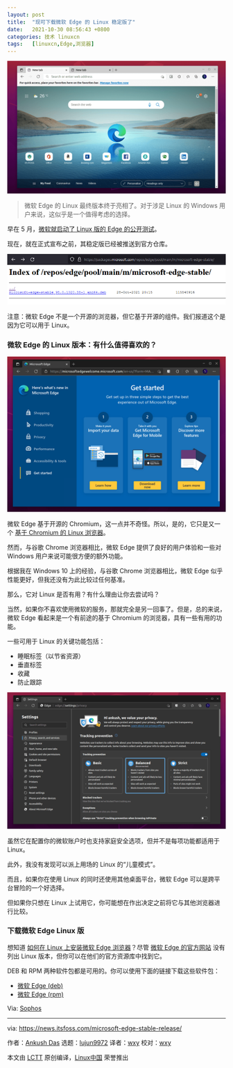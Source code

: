 ```yaml
---
layout: post
title:	"现可下载微软 Edge 的 Linux 稳定版了"
date:	2021-10-30 08:56:43 +0800 
categories:	技术 linuxcn 
tags:	[linuxcn,Edge,浏览器]
---
```



![](/Asserts/Images/album/202110/30/085644x57izzq4kqeq7zi4.png)



> 
> 微软 Edge 的 Linux 最终版本终于亮相了。对于涉足 Linux 的 Windows 用户来说，这似乎是一个值得考虑的选择。
> 
> 
> 


早在 5 月，[微软就启动了 Linux 版的 Edge 的公开测试](https://news.itsfoss.com/microsoft-edge-beta/)。


现在，就在正式宣布之前，其稳定版已经被推送到官方仓库。


![](/Asserts/Images/album/202110/30/085645mapwoip1j1px3wk1.png)


注意：微软 Edge 不是一个开源的浏览器，但它基于开源的组件。我们报道这个是因为它可以用于 Linux。


### 微软 Edge 的 Linux 版本：有什么值得喜欢的？


![](/Asserts/Images/album/202110/30/085645h2ckykmnmxx722c0.png)


微软 Edge 基于开源的 Chromium，这一点并不奇怪。所以，是的，它只是又一个 [基于 Chromium 的 Linux 浏览器](https://news.itsfoss.com/chrome-like-browsers-2021/)。


然而，与谷歌 Chrome 浏览器相比，微软 Edge 提供了良好的用户体验和一些对 Windows 用户来说可能很方便的额外功能。


根据我在 Windows 10 上的经验，与谷歌 Chrome 浏览器相比，微软 Edge 似乎性能更好，但我还没有为此比较过任何基准。


那么，它对 Linux 是否有用？有什么理由让你去尝试吗？


当然，如果你不喜欢使用微软的服务，那就完全是另一回事了。但是，总的来说，微软 Edge 看起来是一个有前途的基于 Chromium 的浏览器，具有一些有用的功能。


一些可用于 Linux 的关键功能包括：


* 睡眠标签（以节省资源）
* 垂直标签
* 收藏
* 防止跟踪


![](/Asserts/Images/album/202110/30/085646c8qsaszua5c5a58u.png)


虽然它在配置你的微软账户时也支持家庭安全选项，但并不是每项功能都适用于 Linux。


此外，我没有发现可以派上用场的 Linux 的“儿童模式”。


而且，如果你在使用 Linux 的同时还使用其他桌面平台，微软 Edge 可以是跨平台冒险的一个好选择。


但如果你只想在 Linux 上试用它，你可能想在作出决定之前将它与其他浏览器进行比较。


### 下载微软 Edge Linux 版


想知道 [如何在 Linux 上安装微软 Edge 浏览器](https://itsfoss.com/microsoft-edge-linux/)？尽管 [微软 Edge 的官方网站](https://www.microsoft.com/en-us/edge) 没有列出 Linux 版本，但你可以在他们的官方资源库中找到它。


DEB 和 RPM 两种软件包都是可用的。你可以使用下面的链接下载这些软件包：


* [微软 Edge (deb)](https://packages.microsoft.com/repos/edge/pool/main/m/microsoft-edge-stable/)
* [微软 Edge (rpm)](https://packages.microsoft.com/yumrepos/edge/)


Via: [Sophos](https://nakedsecurity.sophos.com/2021/10/29/microsoft-edge-finally-arrives-on-linux-official-build-lands-in-repos/)




---


via: <https://news.itsfoss.com/microsoft-edge-stable-release/>


作者：[Ankush Das](https://news.itsfoss.com/author/ankush/) 选题：[lujun9972](https://github.com/lujun9972) 译者：[wxy](https://github.com/wxy) 校对：[wxy](https://github.com/wxy)


本文由 [LCTT](https://github.com/LCTT/TranslateProject) 原创编译，[Linux中国](https://linux.cn/) 荣誉推出
